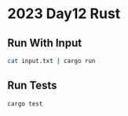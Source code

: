 # 2023 Day12 Rust

## Run With Input

```sh
cat input.txt | cargo run
```

## Run Tests

```sh
cargo test
```
